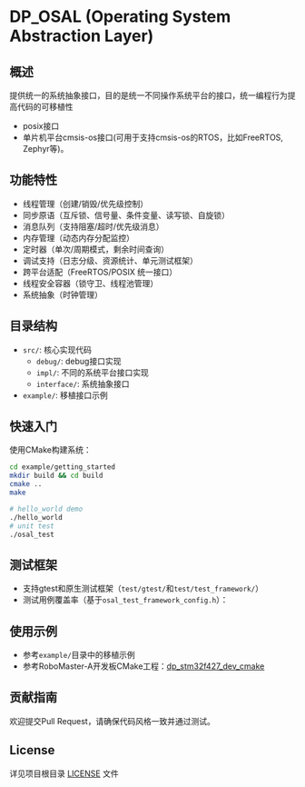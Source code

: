 # DP_OSAL (Operating System Abstraction Layer)

## 概述
提供统一的系统抽象接口，目的是统一不同操作系统平台的接口，统一编程行为提高代码的可移植性
* posix接口
* 单片机平台cmsis-os接口(可用于支持cmsis-os的RTOS，比如FreeRTOS, Zephyr等)。

## 功能特性
- 线程管理（创建/销毁/优先级控制）
- 同步原语（互斥锁、信号量、条件变量、读写锁、自旋锁）
- 消息队列（支持阻塞/超时/优先级消息）
- 内存管理（动态内存分配监控）
- 定时器（单次/周期模式，剩余时间查询）
- 调试支持（日志分级、资源统计、单元测试框架）
- 跨平台适配（FreeRTOS/POSIX 统一接口）
- 线程安全容器（锁守卫、线程池管理）
- 系统抽象（时钟管理）

## 目录结构
- `src/`: 核心实现代码
  - `debug/`: debug接口实现
  - `impl/`: 不同的系统平台接口实现
  - `interface/`: 系统抽象接口
- `example/`: 移植接口示例

## 快速入门
使用CMake构建系统：
```bash
cd example/getting_started
mkdir build && cd build
cmake ..
make

# hello_world demo
./hello_world
# unit test
./osal_test
```

## 测试框架
- 支持gtest和原生测试框架（`test/gtest/`和`test/test_framework/`）
- 测试用例覆盖率（基于`osal_test_framework_config.h`）：

## 使用示例
- 参考`example/`目录中的移植示例
- 参考RoboMaster-A开发板CMake工程：[dp_stm32f427_dev_cmake](https://github.com/KaminDeng/dp_stm32f427_dev_cmake)

## 贡献指南
欢迎提交Pull Request，请确保代码风格一致并通过测试。

## License
详见项目根目录 [LICENSE](LICENSE) 文件